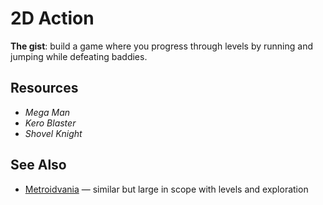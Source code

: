 # 2D Action

**The gist**: build a game where you progress through levels by running and jumping while defeating baddies.

## Resources

- _Mega Man_
- _Kero Blaster_
- _Shovel Knight_

## See Also

- [Metroidvania](./metroidvania.md) — similar but large in scope with levels and exploration
